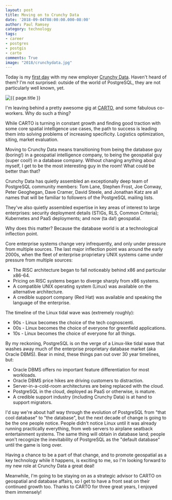 ```yaml
---
layout: post
title: Moving on to Crunchy Data
date: '2018-09-04T08:00:00.000-08:00'
author: Paul Ramsey
category: technology
tags:
- career
- postgres
- postgis
- carto
comments: True
image: "2018/crunchydata.jpg"
---
```


Today is my [first day](https://info.crunchydata.com/news/crunchy-data-expands-commitment-to-open-source-geospatial-data-management-and-analytics) with my new employer [Crunchy Data](https://www.crunchydata.com/about/). Haven't heard of them? I'm not surprised: outside of the world of PostgreSQL, they are not particularly well known, yet.

<img src="{{ site.images }}{{ page.image }}" alt="{{ page.title }}" />

I'm leaving behind a pretty awesome gig at [CARTO](https://carto.com), and some fabulous co-workers. Why do such a thing?

While CARTO is turning in constant growth and finding good traction with some core spatial intelligence use cases, the path to success is leading them into solving problems of increasing specificity. Logistics optimization, siting, market evaluation. 

Moving to Crunchy Data means transitioning from being the database guy (boring!) in a geospatial intelligence company, to being the geospatial guy (super cool!) in a database company. Without changing anything about myself, I get to be the most interesting guy in the room! What could be better than that?

Crunchy Data has quietly assembled an exceptionally deep team of PostgreSQL community members: Tom Lane, Stephen Frost, Joe Conway, Peter Geoghegan, Dave Cramer, David Steele, and Jonathan Katz are all names that will be familiar to followers of the PostgreSQL mailing lists.  

They've also quietly assembled expertise in key areas of interest to large enterprises: security deployment details (STIGs, RLS, Common Criteria); Kubernetes and PaaS deployments; and now (ta da!) geospatial.

Why does this matter? Because the database world is at a technological inflection point.

Core enterprise systems change very infrequently, and only under pressure from multiple sources. The last major inflection point was around the early 2000s, when the fleet of enterprise proprietary UNIX systems came under pressure from multiple sources:

* The RISC architecture began to fall noticeably behind x86 and particular x86-64.
* Pricing on RISC systems began to diverge sharply from x86 systems.
* A compatible UNIX operating system (Linux) was available on the alternative architecture.
* A credible support company (Red Hat) was available and speaking the language of the enterprise.

The timeline of the Linux tidal wave was (extremely roughly):

* 90s - Linux becomes the choice of the tech cognoscenti.
* 00s - Linux becomes the choice of everyone for greenfield applications.
* 10s - Linux becomes the choice of everyone for all things.

By my reckoning, PostgreSQL is on the verge of a Linux-like tidal wave that washes away much of the enterprise proprietary database market (aka Oracle DBMS). Bear in mind, these things pan out over 30 year timelines, but:

* Oracle DBMS offers no important feature differentiation for most workloads.
* Oracle DBMS price hikes are driving customers to distraction.
* Server-in-a-cold-room architectures are being replaced with the cloud.
* PostgreSQL in the cloud, deployed as PaaS or otherwise, is mature.
* A credible support industry (including Crunchy Data) is at hand to support migrators.

I'd say we're about half way through the evolution of PostgreSQL from "that cool database" to "the database", but the next decade of change is going to be the one people notice. People didn't notice Linux until it was already running practically everything, from web servers to airplane seatback entertainment systems. The same thing will obtain in database land; people won't recognize the inevitability of PostgreSQL as the "default database" until the game is long over.

Having a chance to be a part of that change, and to promote geospatial as a key technology while it happens, is exciting to me, so I'm looking forward to my new role at Crunchy Data a great deal!

Meanwhile, I'm going to be staying on as a strategic advisor to CARTO on geospatial and database affairs, so I get to have a front seat on their continued growth too. Thanks to CARTO for three great years, I enjoyed them immensely!
